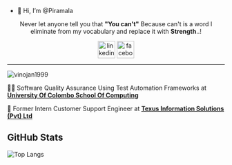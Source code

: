 - 👋 Hi, I’m @Piramala
  
<p align="center"> Never let anyone tell you that <b>"You can't"</b> Because can't is a word I eliminate from my vocabulary and replace it with <b>Strength</b>..!</p>

<p align="center">
<a href="www.linkedin.com/in/piramala" target="_blank"><img align="center" src="img/linkedin1.svg" alt="linkedin" height="40" width="40" /></a>
<a href="https://www.facebook.com/profile.php?id=100012008382455" target="_blank"><img align="center" src="img/facebook1.svg" alt="facebook" height="40" width="40" /></a>
</p>
<hr/>

<!-- Counter of profile viewers -->
<p align="left"> 
<img src="https://komarev.com/ghpvc/?username=imvinojanv&label=Profile%20views&color=0e75b6&style=flat" alt="vinojan1999" /> 
</p>

<!--//////////// About my self ////////////////-->

👨‍💻 Software Quality Assurance Using Test Automation Frameworks  at [**University Of Colombo School Of Computing**](https://cmb.ac.lk/category/ucsc)

🔅 Former Intern Customer Support Engineer at [**Texus Information Solutions (Pvt) Ltd**](https://texus.lk/)

## GitHub Stats
![Top Langs](https://github-readme-stats.vercel.app/api/top-langs/?username=iPiramala&hide_progress=true&langs_count=20&theme=merko)




<!---
Piramala/Piramala is a ✨ special ✨ repository because its `README.md` (this file) appears on your GitHub profile.
You can click the Preview link to take a look at your changes.
--->

